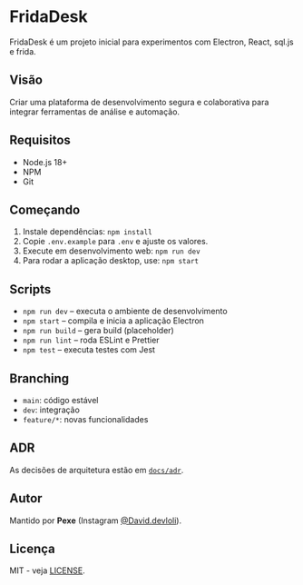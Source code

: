 # FridaDesk

FridaDesk é um projeto inicial para experimentos com Electron, React, sql.js e frida.

## Visão

Criar uma plataforma de desenvolvimento segura e colaborativa para integrar ferramentas de análise e automação.

## Requisitos

- Node.js 18+
- NPM
- Git

## Começando

1. Instale dependências: `npm install`
2. Copie `.env.example` para `.env` e ajuste os valores.
3. Execute em desenvolvimento web: `npm run dev`
4. Para rodar a aplicação desktop, use: `npm start`

## Scripts

- `npm run dev` – executa o ambiente de desenvolvimento
- `npm start` – compila e inicia a aplicação Electron
- `npm run build` – gera build (placeholder)
- `npm run lint` – roda ESLint e Prettier
- `npm test` – executa testes com Jest

## Branching

- `main`: código estável
- `dev`: integração
- `feature/*`: novas funcionalidades

## ADR

As decisões de arquitetura estão em [`docs/adr`](docs/adr).

## Autor

Mantido por **Pexe** (Instagram [@David.devloli](https://instagram.com/David.devloli)).

## Licença

MIT - veja [LICENSE](LICENSE).
